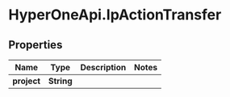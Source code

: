 # HyperOneApi.IpActionTransfer

## Properties
Name | Type | Description | Notes
------------ | ------------- | ------------- | -------------
**project** | **String** |  | 


